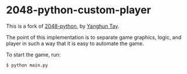 # 2048-python-custom-player

This is a fork of [2048-python](https://github.com/yangshun/2048-python), by [Yanghun Tay](http://github.com/yangshun).

The point of this implementation is to separate game graphics, logic, and player in such a way that it is easy to automate the game.

To start the game, run:

    $ python main.py
